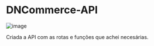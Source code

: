 # DNCommerce-API

![image](https://github.com/saiti22/DNCommerce-API/assets/41921097/7a369bff-b87c-42a0-8ba9-4155f7cc30a8)

Criada a API com as rotas e funções que achei necesárias.
